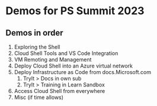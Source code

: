 # Demos for PS Summit 2023

## Demos in order

1. Exploring the Shell
1. Cloud Shell Tools and VS Code Integration
1. VM Remoting and Management
1. Deploy Cloud Shell into an Azure virtual network
1. Deploy Infrastructure as Code from docs.Microsoft.com
    1. TryIt > Docs in own sub
    1. TryIt > Training in Learn Sandbox
1. Access Cloud Shell from everywhere
1. Misc (if time allows)




